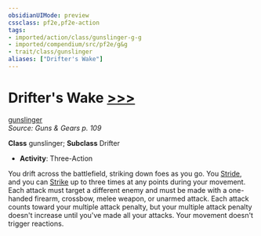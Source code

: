 ```yaml
---
obsidianUIMode: preview
cssclass: pf2e,pf2e-action
tags:
- imported/action/class/gunslinger-g-g
- imported/compendium/src/pf2e/g&g
- trait/class/gunslinger
aliases: ["Drifter's Wake"]
---
```

# Drifter's Wake [>>>](chapter-9-playing-the-game.md#Actions "Three-Action")
[gunslinger](rules/traits/gunslinger-g-g.md)  
*Source: Guns & Gears p. 109*  

**Class** gunslinger; **Subclass** Drifter
- **Activity**: Three-Action

You drift across the battlefield, striking down foes as you go. You [Stride](stride.md), and you can [Strike](strike.md) up to three times at any points during your movement. Each attack must target a different enemy and must be made with a one-handed firearm, crossbow, melee weapon, or unarmed attack. Each attack counts toward your multiple attack penalty, but your multiple attack penalty doesn't increase until you've made all your attacks. Your movement doesn't trigger reactions.